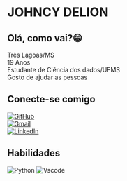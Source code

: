 # JOHNCY DELION

## Olá, como vai?😁
Três Lagoas/MS\
19 Anos\
Estudante de Ciência dos dados/UFMS\
Gosto de ajudar as pessoas


## Conecte-se comigo
[![GitHub](https://img.shields.io/badge/GitHub-100000?style=for-the-badge&logo=github&logoColor=white)](https://github.com/Johncyy)\
[![Gmail](https://img.shields.io/badge/Gmail-333333?style=for-the-badge&logo=gmail&logoColor=red)](mailto:johncydelion@gmail.com)\
[![LinkedIn](https://img.shields.io/badge/LinkedIn-0077B5?style=for-the-badge&logo=linkedin&logoColor=white)](https://www.linkedin.com/in/johncy-delion-a53215249)

## Habilidades

![Python](https://img.shields.io/badge/python-3670A0?style=for-the-badge&logo=python&logoColor=ffdd54)
![Vscode](https://img.shields.io/badge/Vscode-007ACC?style=for-the-badge&logo=visual-studio-code&logoColor=white)